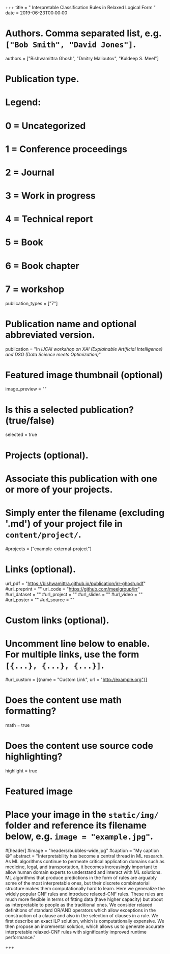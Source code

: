 +++
title = " Interpretable Classification Rules in Relaxed Logical Form "
date = 2019-06-23T00:00:00

# Authors. Comma separated list, e.g. `["Bob Smith", "David Jones"]`.
authors = ["Bishwamittra Ghosh", "Dmitry Malioutov", "Kuldeep S. Meel"]

# Publication type.
# Legend:
# 0 = Uncategorized
# 1 = Conference proceedings
# 2 = Journal
# 3 = Work in progress
# 4 = Technical report
# 5 = Book
# 6 = Book chapter
# 7 = workshop
publication_types = ["7"]

# Publication name and optional abbreviated version.
publication = "In *IJCAI  workshop on XAI (Explainable Artificial Intelligence) and DSO (Data Science meets Optimization)*"


# Featured image thumbnail (optional)
image_preview = ""

# Is this a selected publication? (true/false)
selected = true

# Projects (optional).
#   Associate this publication with one or more of your projects.
#   Simply enter the filename (excluding '.md') of your project file in `content/project/`.
#projects = ["example-external-project"]


# Links (optional).
url_pdf = "https://bishwamittra.github.io/publication/irr-ghosh.pdf"
#url_preprint = ""
url_code = "https://github.com/meelgroup/irr"
#url_dataset = ""
#url_project = ""
#url_slides = ""
#url_video = ""
#url_poster = ""
#url_source = ""

# Custom links (optional).
#   Uncomment line below to enable. For multiple links, use the form `[{...}, {...}, {...}]`.
#url_custom = [{name = "Custom Link", url = "http://example.org"}]

# Does the content use math formatting?
math = true

# Does the content use source code highlighting?
highlight = true

# Featured image
# Place your image in the `static/img/` folder and reference its filename below, e.g. `image = "example.jpg"`.
#[header]
#image = "headers/bubbles-wide.jpg"
#caption = "My caption :smile:"
abstract = "Interpretability has become a central thread in ML research. As ML algorithms continue to permeate critical application domains such as medicine, legal, and transportation, it becomes increasingly important to allow human domain experts to understand and interact with ML solutions. ML algorithms that produce predictions in the form of rules are arguably some of the most interpretable ones, but their discrete combinatorial structure makes them computationally hard to learn. Here we generalize the widely popular CNF rules and introduce relaxed-CNF rules. These rules are much more flexible in terms of fitting data (have higher capacity) but about as interpretable to people as the traditional ones. We consider relaxed definitions of standard OR/AND operators which allow exceptions in the construction of a clause and also in the selection of clauses in a rule. We first describe an exact ILP solution, which is computationally expensive. We then propose an incremental solution, which allows us to generate accurate interpretable relaxed-CNF rules with significantly improved runtime performance."

+++
